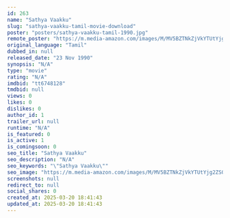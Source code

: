 ```yaml
---
id: 263
name: "Sathya Vaakku"
slug: "sathya-vaakku-tamil-movie-download"
poster: "posters/sathya-vaakku-tamil-1990.jpg"
remote_poster: "https://m.media-amazon.com/images/M/MV5BZTNkZjVkYTUtYjg2ZS00ZGE4LTk4MjktODc3NGE5YTcwYTUyXkEyXkFqcGdeQXVyOTk3NTc2MzE@._V1_SX300.jpg"
original_language: "Tamil"
dubbed_in: null
released_date: "23 Nov 1990"
synopsis: "N/A"
type: "movie"
rating: "N/A"
imdbid: "tt6748128"
tmdbid: null
views: 0
likes: 0
dislikes: 0
author_id: 1
trailer_url: null
runtime: "N/A"
is_featured: 0
is_active: 1
is_comingsoon: 0
seo_title: "Sathya Vaakku"
seo_description: "N/A"
seo_keywords: "\"Sathya Vaakku\""
seo_image: "https://m.media-amazon.com/images/M/MV5BZTNkZjVkYTUtYjg2ZS00ZGE4LTk4MjktODc3NGE5YTcwYTUyXkEyXkFqcGdeQXVyOTk3NTc2MzE@._V1_SX300.jpg"
screenshots: null
redirect_to: null
social_shares: 0
created_at: 2025-03-20 18:41:43
updated_at: 2025-03-20 18:41:43
---
```


